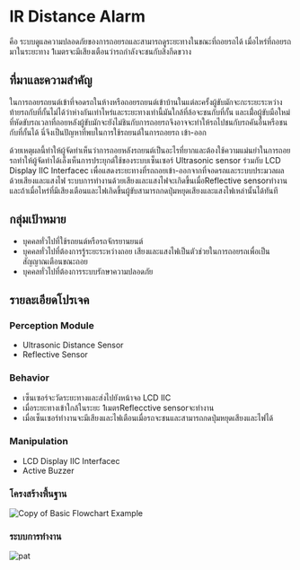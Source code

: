 # IR Distance Alarm
 คือ ระบบดูแลความปลอดภัยของการถอยรถและสามารถดูระยะทางในขณะที่ถอยรถได้ เมื่อไหร่ที่ถอยรถมาในระยะทาง 1เมตรจะมีเสียงเตือนว่ารถกำลังจะชนกับสิ่งกีดขวาง
## ที่มาและความสำคัญ
 ในการถอยรถยนต์เข้าที่จอดรถในห้างหรือถอยรถยนต์เข้าบ้านในแต่ละครั้งผู้ขับมักจะกะระยะระหว่างท้ายรถกับที่กั้นไม่ได้ว่าห่างกันเท่าไหร่และระยะทางเท่านี้มันใกล้ที่ล้อจะชนกับที่กั้น
 และเมื่่อผู้ขับมือใหม่ที่หัดขับรถเวลาที่ถอยหลังผู้ขับมักจะยังไม่ชินกับการถอยรถจึงอาจจะทำให้รถไปชนกับรถคันอื่นหรือชนกับที่กั้นได้ นี่จึงเป็นปัญหาที่พบในการใช้รถยนต์ในการถอยรถ
 เข้า-ออก
 
 ด้วยเหตุผลนี้ทำให้ผู้จัดทำเห็นว่าการถอยหลังรถยนต์เป็นอะไรที่ยากและต้องใช้ความแม่นยำในการถอยรถทำให้ผู้จัดทำได้เล็งเห็นการประยุกต์ใช้ของระบบเซ็นเซอร์ Ultrasonic sensor ร่วมกับ LCD Display IIC Interfacec เพื่อแสดงระยะทางที่รถถอยเข้า-ออกจากที่จอดรถและระบบประมวลผลด้วยเสียงและแสงไฟ ระบบการทำงานด้วยเสียงและแสงไฟจะเกิดขึ้นเมื่อReflective sensorทำงานและถ้าเมื่อไหร่ที่มีเสียงเตือนและไฟเกิดขึ้นผู้ขับสามารถกดปุ่มหยุดเสียงและแสงไฟเหล่านั้นได้ทันที
 ## กลุ่มเป้าหมาย
 - บุคคลทั่วไปที่ใช้รถยนต์หรือรถจักรยานยนต์
 - บุคคลทั่วไปที่ต้องการรู้ระยะระหว่างถอย เสียงและแสงไฟเป็นตัวช่วยในการถอยรถเพื่อเป็นสัญญาณเตือนขณะถอย
 - บุคคลทั่วไปที่ต้องการระบบรักษาความปลอดภัย
 ## รายละเอียดโปรเจค
 
 ### Perception Module
 - Ultrasonic Distance Sensor
 - Reflective Sensor
 
 ### Behavior
  - เซ็นเซอร์จะวัดระยะทางและส่งไปยังหน้าจอ LCD IIC
  - เมื่อระยะทางเข้าใกล้ในระยะ 1เมตรReflecctive sensorจะทำงาน
  - เมื่อเซ็นเซอร์ทำงานจะมีเสียงและไฟเตือนเมื่อรถจะชนและสามารถกดปุ่มหยุดเสียงและไฟได้
  
 ### Manipulation
 - LCD Display IIC Interfacec
 - Active Buzzer
 ### โครงสร้างพื้นฐาน
 ![Copy of Basic Flowchart Example](https://user-images.githubusercontent.com/61343345/84484292-c82a3c00-acc4-11ea-9527-71d9fc1f3973.png)
 ### ระบบการทำงาน
 ![pat](https://user-images.githubusercontent.com/61343345/84481926-0cb3d880-acc1-11ea-8c10-5eabd08321bf.jpg)

  
